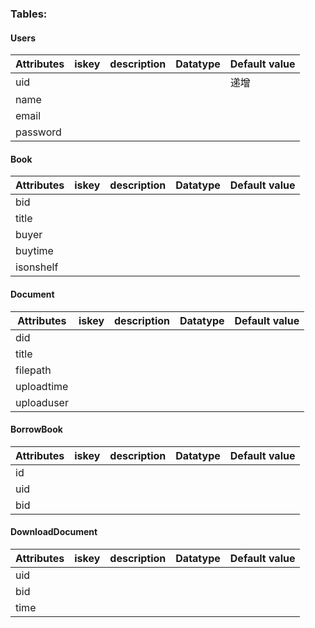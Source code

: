 ### Tables:

#### Users

| Attributes | iskey | description | Datatype | Default value |
| ---------- | ----- | ----------- | -------- | ------------- |
| uid        |       |             |          | 递增          |
| name       |       |             |          |               |
| email      |       |             |          |               |
| password   |       |             |          |               |

#### Book

| Attributes | iskey | description | Datatype | Default value |
| ---------- | ----- | ----------- | -------- | ------------- |
| bid        |       |             |          |               |
| title      |       |             |          |               |
| buyer      |       |             |          |               |
| buytime    |       |             |          |               |
| isonshelf  |       |             |          |               |

#### Document

| Attributes | iskey | description | Datatype | Default value |
| ---------- | ----- | ----------- | -------- | ------------- |
| did        |       |             |          |               |
| title      |       |             |          |               |
| filepath   |       |             |          |               |
| uploadtime |       |             |          |               |
| uploaduser |       |             |          |               |

#### BorrowBook

| Attributes | iskey | description | Datatype | Default value |
| ---------- | ----- | ----------- | -------- | ------------- |
| id         |       |             |          |               |
| uid        |       |             |          |               |
| bid        |       |             |          |               |

#### DownloadDocument

| Attributes | iskey | description | Datatype | Default value |
| ---------- | ----- | ----------- | -------- | ------------- |
| uid        |       |             |          |               |
| bid        |       |             |          |               |
| time       |       |             |          |               |

